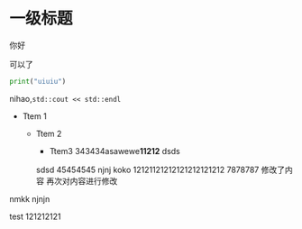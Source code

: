 # 一级标题

你好

可以了

```python {.line-numbers}
print("uiuiu")
```

nihao,`std::cout << std::endl`

- Ttem 1
  - Ttem 2
    - Ttem3
    343434asawewe**11212**
    dsds

    sdsd
    45454545
    njnj
    koko
    12121121212121212121212
    7878787 修改了内容 再次对内容进行修改

nmkk
njnjn

test 121212121
